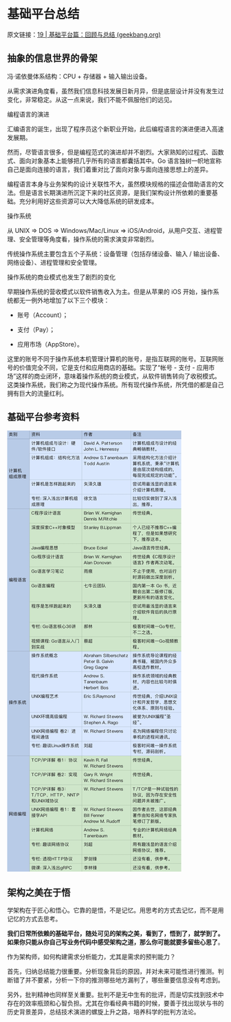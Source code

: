 # 基础平台总结

原文链接：[19 | 基础平台篇：回顾与总结 (geekbang.org)](https://time.geekbang.org/column/article/101498)



## 抽象的信息世界的骨架

冯·诺依曼体系结构：CPU + 存储器 + 输入输出设备。

从需求演进角度看，虽然我们信息科技发展日新月异，但是底层设计并没有发生过变化，非常稳定。从这一点来说，我们不能不佩服他们的远见。



编程语言的演进

汇编语言的诞生，出现了程序员这个新职业开始，此后编程语言的演进便进入高速发展期。

然而，尽管语言很多，但是编程范式的演进却并不剧烈。大家熟知的过程式、函数式、面向对象基本上能够把几乎所有的语言都囊括其中。Go 语言独树一帜地宣称自己是面向连接的语言，我们着重对比了面向对象与面向连接思想上的差异。

编程语言本身与业务架构的设计关联性不大，虽然模块规格的描述会借助语言的文法。但是语言长期演进所沉淀下来的社区资源，是我们架构设计所依赖的重要基础。充分利用好这些资源可以大大降低系统的研发成本。



操作系统

从 UNIX => DOS => Windows/Mac/Linux => iOS/Android，从用户交互、进程管理、安全管理等角度看，操作系统的需求演变非常剧烈。

传统操作系统主要包含五个子系统：设备管理（包括存储设备、输入 / 输出设备、网络设备）、进程管理和安全管理。

操作系统的商业模式也发生了剧烈的变化

早期操作系统的营收模式以软件销售收入为主。但是从苹果的 iOS 开始，操作系统都无一例外地增加了以下三个模块：

- 账号（Account）；

- 支付（Pay）；

- 应用市场（AppStore）。

这里的账号不同于操作系统本机管理计算机的账号，是指互联网的账号。互联网账号的价值完全不同，它是支付和应用商店的基础。实现了“帐号 - 支付 - 应用市场”这样的商业闭环，意味着操作系统的商业模式，从软件销售转向了收税模式。这类操作系统，我们称之为现代操作系统。所有现代操作系统，所凭借的都是自己拥有巨大的流量红利。



## 基础平台参考资料

![](../images/基础平台参考资料.png)



## 架构之美在于悟

学架构在于匠心和悟心。它靠的是悟，不是记忆。用思考的方式去记忆，而不是用记忆的方式去思考。

**我们日常所依赖的基础平台，随处可见的架构之美，看到了，悟到了，就学到了。如果你只能从你自己写业务代码中感受架构之道，那么你可能就要多留些心思了**。

作为架构师，如何构建需求分析能力，尤其是需求的预判能力？

首先，归纳总结能力很重要。分析现象背后的原因，并对未来可能性进行推测。判断错了并不要紧，分析一下你的推测哪些地方漏判了，哪些重要信息没有考虑到。

另外，批判精神也同样至关重要。批判不是无中生有的批评，而是切实找到技术中存在的效率瓶颈和心智负担。尤其在你看经典书籍的时候，要善于找出现状与书的历史背景差异，总结技术演进的螺旋上升之路，培养科学的批判方法论。